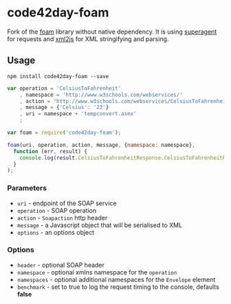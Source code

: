 # code42day-foam

Fork of the [foam] library without native dependency.
It is using [superagent] for requests and [xml2js] for XML stringifying and parsing.

## Usage

    npm install code42day-foam --save

```js
var operation = 'CelsiusToFahrenheit'
    , namespace = 'http://www.w3schools.com/webservices/'
    , action = "http://www.w3schools.com/webservices/CelsiusToFahrenheit"
    , message = {'Celsius': '23'}
    , uri = namespace + 'tempconvert.asmx'
    ;

var foam = require('code42day-foam');

foam(uri, operation, action, message, {namespace: namespace},
  function (err, result) {
    console.log(result.CelsiusToFahrenheitResponse.CelsiusToFahrenheitResult);
  }
);
```

### Parameters

- `uri` - endpoint of the SOAP service
- `operation` - SOAP operation
- `action` - `Soapaction` http header
- `message` - a Javascript object that will be serialised to XML
- `options` - an options object

### Options

- `header` - optional SOAP header
- `namespace` - optional xmlns namespace for the `operation`
- `namespaces` - optional additional namespaces for the `Envelope` element
- `benchmark` - set to true to log the request timing to the console, defaults **false**

[foam]: https://www.npmjs.com/package/foam
[superagent]: https://www.npmjs.com/package/superagent
[xml2js]: https://www.npmjs.com/package/xml2js
